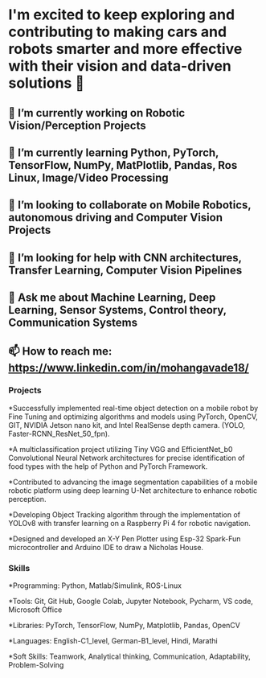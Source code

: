 # I'm excited to keep exploring and contributing to making cars and robots smarter and more effective with their vision and data-driven solutions 👋



## 🔭 I’m currently working on Robotic Vision/Perception Projects
## 🌱 I’m currently learning Python, PyTorch, TensorFlow, NumPy, MatPlotlib, Pandas, Ros Linux, Image/Video Processing 
## 👯 I’m looking to collaborate on Mobile Robotics, autonomous driving and Computer Vision Projects
## 🤔 I’m looking for help with CNN architectures, Transfer Learning, Computer Vision Pipelines
## 💬 Ask me about Machine Learning, Deep Learning, Sensor Systems, Control theory, Communication Systems
## 📫 How to reach me: https://www.linkedin.com/in/mohangavade18/

### Projects
	
*Successfully implemented real-time object detection on a mobile robot by Fine Tuning and optimizing algorithms and models using PyTorch, OpenCV, GIT, NVIDIA Jetson nano kit, and Intel RealSense depth camera. (YOLO, Faster-RCNN_ResNet_50_fpn).

*A multiclassification project utilizing Tiny VGG and EfficientNet_b0 Convolutional Neural Network architectures for precise identification of food types with the help of Python and PyTorch Framework.
	
*Contributed to advancing the image segmentation capabilities of a mobile robotic platform using deep learning U-Net architecture to enhance robotic perception.
	
*Developing Object Tracking algorithm through the implementation of YOLOv8 with transfer learning on a Raspberry Pi 4 for robotic navigation.
	
*Designed and developed an X-Y Pen Plotter using Esp-32 Spark-Fun microcontroller and Arduino IDE to draw a Nicholas House.

### Skills

*Programming: Python, Matlab/Simulink, ROS-Linux 

*Tools: Git, Git Hub, Google Colab, Jupyter Notebook, Pycharm, VS code, Microsoft Office

*Libraries: PyTorch, TensorFlow, NumPy, Matplotlib, Pandas, OpenCV

*Languages: English-C1_level, German-B1_level, Hindi, Marathi 

*Soft Skills: Teamwork, Analytical thinking, Communication, Adaptability, Problem-Solving


